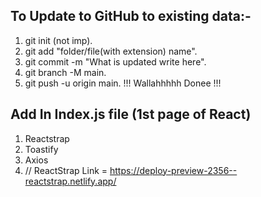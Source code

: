 ## To Update to GitHub to existing data:-

1. git init (not imp).
2. git add "folder/file(with extension) name".
3. git commit -m "What is updated write here".
4. git branch -M main.
5. git push -u origin main.
   !!! Wallahhhhh Donee !!!

## Add In Index.js file (1st page of React)

1.  Reactstrap <!-- Custom CSS frameWork (BootStrap) -->
2.  Toastify <!-- To Give Message Modern look -->
3.  Axios <!-- To Call Web Sevice (URL/APIs) through React -->
4.  // ReactStrap Link = https://deploy-preview-2356--reactstrap.netlify.app/

